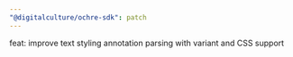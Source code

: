 ```yaml
---
"@digitalculture/ochre-sdk": patch
---
```


feat: improve text styling annotation parsing with variant and CSS support
